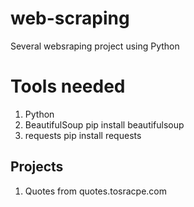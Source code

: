 # web-scraping
Several websraping project using Python

# Tools needed
1. Python
2. BeautifulSoup pip install beautifulsoup
3. requests   pip install requests

## Projects
1. Quotes from quotes.tosracpe.com

